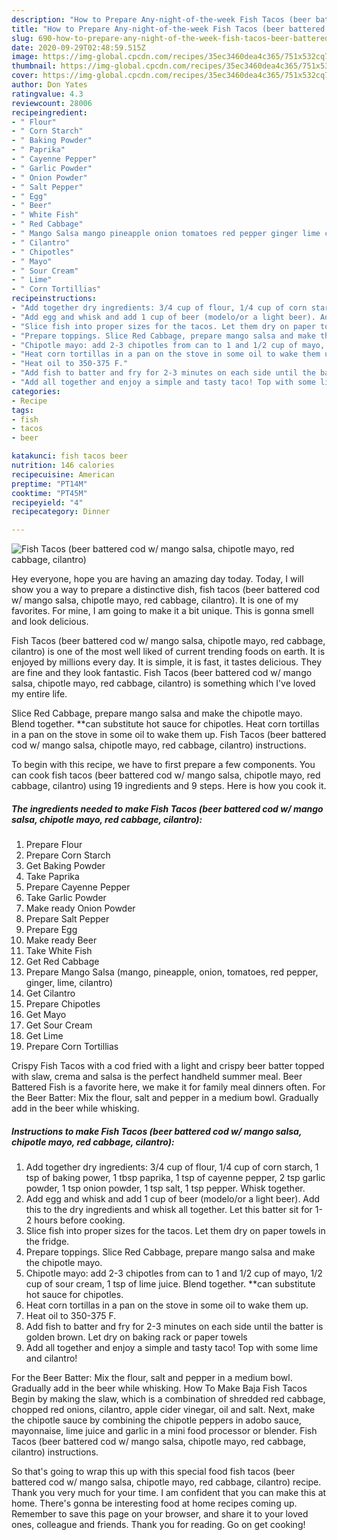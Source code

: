 ```yaml
---
description: "How to Prepare Any-night-of-the-week Fish Tacos (beer battered cod w/ mango salsa, chipotle mayo, red cabbage, cilantro)"
title: "How to Prepare Any-night-of-the-week Fish Tacos (beer battered cod w/ mango salsa, chipotle mayo, red cabbage, cilantro)"
slug: 690-how-to-prepare-any-night-of-the-week-fish-tacos-beer-battered-cod-w-mango-salsa-chipotle-mayo-red-cabbage-cilantro
date: 2020-09-29T02:48:59.515Z
image: https://img-global.cpcdn.com/recipes/35ec3460dea4c365/751x532cq70/fish-tacos-beer-battered-cod-w-mango-salsa-chipotle-mayo-red-cabbage-cilantro-recipe-main-photo.jpg
thumbnail: https://img-global.cpcdn.com/recipes/35ec3460dea4c365/751x532cq70/fish-tacos-beer-battered-cod-w-mango-salsa-chipotle-mayo-red-cabbage-cilantro-recipe-main-photo.jpg
cover: https://img-global.cpcdn.com/recipes/35ec3460dea4c365/751x532cq70/fish-tacos-beer-battered-cod-w-mango-salsa-chipotle-mayo-red-cabbage-cilantro-recipe-main-photo.jpg
author: Don Yates
ratingvalue: 4.3
reviewcount: 28006
recipeingredient:
- " Flour"
- " Corn Starch"
- " Baking Powder"
- " Paprika"
- " Cayenne Pepper"
- " Garlic Powder"
- " Onion Powder"
- " Salt Pepper"
- " Egg"
- " Beer"
- " White Fish"
- " Red Cabbage"
- " Mango Salsa mango pineapple onion tomatoes red pepper ginger lime cilantro"
- " Cilantro"
- " Chipotles"
- " Mayo"
- " Sour Cream"
- " Lime"
- " Corn Tortillias"
recipeinstructions:
- "Add together dry ingredients: 3/4 cup of flour, 1/4 cup of corn starch, 1 tsp of baking power, 1 tbsp paprika, 1 tsp of cayenne pepper, 2 tsp garlic powder, 1 tsp onion powder, 1 tsp salt, 1 tsp pepper. Whisk together."
- "Add egg and whisk and add 1 cup of beer (modelo/or a light beer). Add this to the dry ingredients and whisk all together. Let this batter sit for 1-2 hours before cooking."
- "Slice fish into proper sizes for the tacos. Let them dry on paper towels in the fridge."
- "Prepare toppings. Slice Red Cabbage, prepare mango salsa and make the chipotle mayo."
- "Chipotle mayo: add 2-3 chipotles from can to 1 and 1/2 cup of mayo, 1/2 cup of sour cream, 1 tsp of lime juice. Blend together. **can substitute hot sauce for chipotles."
- "Heat corn tortillas in a pan on the stove in some oil to wake them up."
- "Heat oil to 350-375 F."
- "Add fish to batter and fry for 2-3 minutes on each side until the batter is golden brown. Let dry on baking rack or paper towels"
- "Add all together and enjoy a simple and tasty taco! Top with some lime and cilantro!"
categories:
- Recipe
tags:
- fish
- tacos
- beer

katakunci: fish tacos beer 
nutrition: 146 calories
recipecuisine: American
preptime: "PT14M"
cooktime: "PT45M"
recipeyield: "4"
recipecategory: Dinner

---
```



![Fish Tacos (beer battered cod w/ mango salsa, chipotle mayo, red cabbage, cilantro)](https://img-global.cpcdn.com/recipes/35ec3460dea4c365/751x532cq70/fish-tacos-beer-battered-cod-w-mango-salsa-chipotle-mayo-red-cabbage-cilantro-recipe-main-photo.jpg)

Hey everyone, hope you are having an amazing day today. Today, I will show you a way to prepare a distinctive dish, fish tacos (beer battered cod w/ mango salsa, chipotle mayo, red cabbage, cilantro). It is one of my favorites. For mine, I am going to make it a bit unique. This is gonna smell and look delicious.

Fish Tacos (beer battered cod w/ mango salsa, chipotle mayo, red cabbage, cilantro) is one of the most well liked of current trending foods on earth. It is enjoyed by millions every day. It is simple, it is fast, it tastes delicious. They are fine and they look fantastic. Fish Tacos (beer battered cod w/ mango salsa, chipotle mayo, red cabbage, cilantro) is something which I've loved my entire life.

Slice Red Cabbage, prepare mango salsa and make the chipotle mayo. Blend together. **can substitute hot sauce for chipotles. Heat corn tortillas in a pan on the stove in some oil to wake them up. Fish Tacos (beer battered cod w/ mango salsa, chipotle mayo, red cabbage, cilantro) instructions.


To begin with this recipe, we have to first prepare a few components. You can cook fish tacos (beer battered cod w/ mango salsa, chipotle mayo, red cabbage, cilantro) using 19 ingredients and 9 steps. Here is how you cook it.

<!--inarticleads1-->

##### The ingredients needed to make Fish Tacos (beer battered cod w/ mango salsa, chipotle mayo, red cabbage, cilantro):

1. Prepare  Flour
1. Prepare  Corn Starch
1. Get  Baking Powder
1. Take  Paprika
1. Prepare  Cayenne Pepper
1. Take  Garlic Powder
1. Make ready  Onion Powder
1. Prepare  Salt Pepper
1. Prepare  Egg
1. Make ready  Beer
1. Take  White Fish
1. Get  Red Cabbage
1. Prepare  Mango Salsa (mango, pineapple, onion, tomatoes, red pepper, ginger, lime, cilantro)
1. Get  Cilantro
1. Prepare  Chipotles
1. Get  Mayo
1. Get  Sour Cream
1. Get  Lime
1. Prepare  Corn Tortillias


Crispy Fish Tacos with a cod fried with a light and crispy beer batter topped with slaw, crema and salsa is the perfect handheld summer meal. Beer Battered Fish is a favorite here, we make it for family meal dinners often. For the Beer Batter: Mix the flour, salt and pepper in a medium bowl. Gradually add in the beer while whisking. 

<!--inarticleads2-->

##### Instructions to make Fish Tacos (beer battered cod w/ mango salsa, chipotle mayo, red cabbage, cilantro):

1. Add together dry ingredients: 3/4 cup of flour, 1/4 cup of corn starch, 1 tsp of baking power, 1 tbsp paprika, 1 tsp of cayenne pepper, 2 tsp garlic powder, 1 tsp onion powder, 1 tsp salt, 1 tsp pepper. Whisk together.
1. Add egg and whisk and add 1 cup of beer (modelo/or a light beer). Add this to the dry ingredients and whisk all together. Let this batter sit for 1-2 hours before cooking.
1. Slice fish into proper sizes for the tacos. Let them dry on paper towels in the fridge.
1. Prepare toppings. Slice Red Cabbage, prepare mango salsa and make the chipotle mayo.
1. Chipotle mayo: add 2-3 chipotles from can to 1 and 1/2 cup of mayo, 1/2 cup of sour cream, 1 tsp of lime juice. Blend together. **can substitute hot sauce for chipotles.
1. Heat corn tortillas in a pan on the stove in some oil to wake them up.
1. Heat oil to 350-375 F.
1. Add fish to batter and fry for 2-3 minutes on each side until the batter is golden brown. Let dry on baking rack or paper towels
1. Add all together and enjoy a simple and tasty taco! Top with some lime and cilantro!


For the Beer Batter: Mix the flour, salt and pepper in a medium bowl. Gradually add in the beer while whisking. How To Make Baja Fish Tacos Begin by making the slaw, which is a combination of shredded red cabbage, chopped red onions, cilantro, apple cider vinegar, oil and salt. Next, make the chipotle sauce by combining the chipotle peppers in adobo sauce, mayonnaise, lime juice and garlic in a mini food processor or blender. Fish Tacos (beer battered cod w/ mango salsa, chipotle mayo, red cabbage, cilantro) instructions. 

So that's going to wrap this up with this special food fish tacos (beer battered cod w/ mango salsa, chipotle mayo, red cabbage, cilantro) recipe. Thank you very much for your time. I am confident that you can make this at home. There's gonna be interesting food at home recipes coming up. Remember to save this page on your browser, and share it to your loved ones, colleague and friends. Thank you for reading. Go on get cooking!
